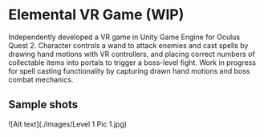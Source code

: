 # Elemental VR Game (WIP)

Independently developed a VR game in Unity Game Engine for Oculus Quest 2. Character controls a wand to attack enemies and cast spells by drawing
hand motions with VR controllers, and placing correct numbers of collectable items into portals to trigger a boss-level fight. Work in progress 
for spell casting functionality by capturing drawn hand motions and boss combat mechanics.

## Sample shots

![Alt text](./images/Level 1 Pic 1.jpg)
